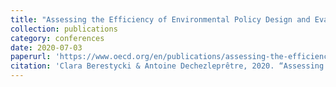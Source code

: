 ```yaml
---
title: "Assessing the Efficiency of Environmental Policy Design and Evaluation: Results from a 2018 Cross-country Survey"
collection: publications
category: conferences
date: 2020-07-03
paperurl: 'https://www.oecd.org/en/publications/assessing-the-efficiency-of-environmental-policy-design-and-evaluation-results-from-a-2018-cross-country-survey_482f8fbe-en.html'
citation: 'Clara Berestycki & Antoine Dechezleprêtre, 2020. “Assessing the efficiency of environmental policy design and evaluation: Results from a 2018 cross-country survey”, <i> OECD Economics Department Working Papers </i> No. 1611, OECD Publishing.'
---
```

